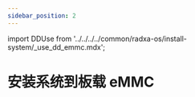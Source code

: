 ```yaml
---
sidebar_position: 2
---
```


import DDUse from '../../../../common/radxa-os/install-system/\_use_dd_emmc.mdx';

# 安装系统到板载 eMMC

<DDUse tag="emmc_board" />